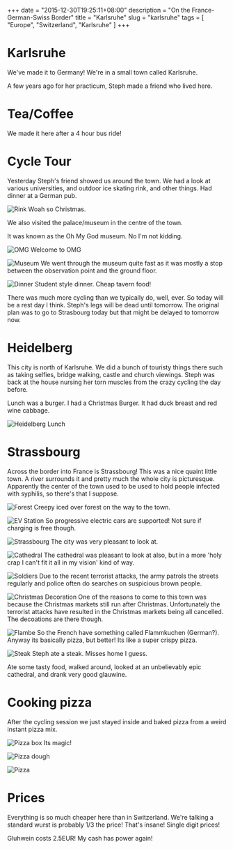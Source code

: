 +++
date = "2015-12-30T19:25:11+08:00"
description = "On the France-German-Swiss Border"
title = "Karlsruhe"
slug = "karlsruhe"
tags = [ "Europe", "Switzerland", "Karlsruhe" ]
+++

# Karlsruhe

We've made it to Germany! We're in a small town called Karlsruhe.

A few years ago for her practicum, Steph made a friend who lived here.

# Tea/Coffee

We made it here after a 4 hour bus ride!


# Cycle Tour

Yesterday Steph's friend showed us around the town. We had a look at various universities, and outdoor ice skating rink, and other things. Had dinner at a German pub.


![Rink](/images/2015/12/Karlsruhe03.jpg)
Woah so Christmas.

We also visited the palace/museum in the centre of the town.

It was known as the Oh My God museum. No I'm not kidding.

![OMG](/images/2015/12/Karlsruhe02.jpg)
Welcome to OMG

![Museum](/images/2015/12/Karlsruhe01.jpg)
We went through the museum quite fast as it was mostly a stop between the observation point and the ground floor.


![Dinner](/images/2015/12/Karlsruhe04.jpg)
Student style dinner. Cheap tavern food!

There was much more cycling than we typically do, well, ever. So today will be a rest day I think. Steph's legs will be dead until tomorrow. The original plan was to go to Strasbourg today but that might be delayed to tomorrow now.

# Heidelberg

This city is north of Karlsruhe. We did a bunch of touristy things there such as taking selfies, bridge walking, castle and church viewings. Steph was back at the house nursing her torn muscles from the crazy cycling the day before.

Lunch was a burger. I had a Christmas Burger. It had duck breast and red wine cabbage.

![Heidelberg Lunch](/images/2015/12/Karlsruhe05.jpg)


# Strassbourg
Across the border into France is Strassbourg! This was a nice quaint little town. A river surrounds it and pretty much the whole city is picturesque. Apparently the center of the town used to be used to hold people infected with syphilis, so there's that I suppose.

![Forest](/images/2015/12/Karlsruhe09.jpg)
Creepy iced over forest on the way to the town.

![EV Station](/images/2015/12/Karlsruhe10.jpg)
So progressive electric cars are supported! Not sure if charging is free though.

![Strassbourg](/images/2015/12/Karlsruhe11.jpg)
The city was very pleasant to look at.

![Cathedral](/images/2015/12/Karlsruhe12.jpg)
The cathedral was pleasant to look at also, but in a more 'holy crap I can't fit it all in my vision' kind of way.

![Soldiers](/images/2015/12/Karlsruhe13.jpg)
Due to the recent terrorist attacks, the army patrols the streets regularly and police often do searches on suspicious brown people.

![Christmas Decoration](/images/2015/12/Karlsruhe14.jpg)
One of the reasons to come to this town was because the Christmas markets still run after Christmas. Unfortunately the terrorist attacks have resulted in the Christmas markets being all cancelled. The decoations are there though.

![Flambe](/images/2015/12/Karlsruhe15.jpg)
So the French have something called Flammkuchen (German?). Anyway its basically pizza, but better! Its like a super crispy pizza.

![Steak](/images/2015/12/Karlsruhe16.jpg)
Steph ate a steak. Misses home I guess.

Ate some tasty food, walked around, looked at an unbelievably epic cathedral, and drank very good glauwine.

# Cooking pizza
After the cycling session we just stayed inside and baked pizza from a weird instant pizza mix.

![Pizza box](/images/2015/12/Karlsruhe06.jpg)
Its magic!

![Pizza dough](/images/2015/12/Karlsruhe07.jpg)

![Pizza](/images/2015/12/Karlsruhe08.jpg)

# Prices

Everything is so much cheaper here than in Switzerland. We're talking a standard wurst is probably 1/3 the price! That's insane! Single digit prices!

Gluhwein costs 2.5EUR! My cash has power again!

